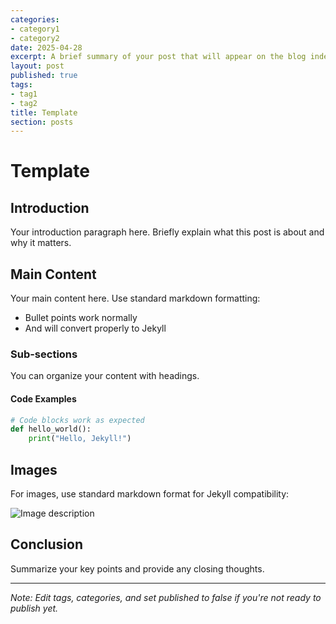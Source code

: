 ```yaml
---
categories:
- category1
- category2
date: 2025-04-28
excerpt: A brief summary of your post that will appear on the blog index
layout: post
published: true
tags:
- tag1
- tag2
title: Template
section: posts
---
```


# Template

## Introduction

Your introduction paragraph here. Briefly explain what this post is about and why it matters.

## Main Content

Your main content here. Use standard markdown formatting:

- Bullet points work normally
- And will convert properly to Jekyll

### Sub-sections

You can organize your content with headings.

#### Code Examples

```python
# Code blocks work as expected
def hello_world():
    print("Hello, Jekyll!")
```

## Images

For images, use standard markdown format for Jekyll compatibility:

![Image description](assets/image-name.jpg)

## Conclusion

Summarize your key points and provide any closing thoughts.

---

*Note: Edit tags, categories, and set published to false if you're not ready to publish yet.*